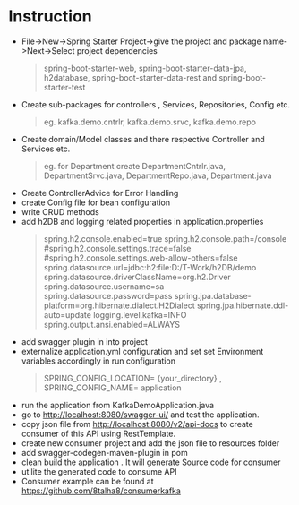 # Instruction

- File->New->Spring Starter Project->give the project  and package name->Next->Select project dependencies 
  > spring-boot-starter-web, spring-boot-starter-data-jpa, h2database, spring-boot-starter-data-rest and spring-boot-starter-test
- Create sub-packages for controllers , Services, Repositories, Config etc.
  >  eg. kafka.demo.cntrlr, kafka.demo.srvc, kafka.demo.repo
- Create domain/Model classes and there respective Controller and Services etc.
  >  eg. for Department create DepartmentCntrlr.java, DepartmentSrvc.java, DepartmentRepo.java, Department.java
- Create ControllerAdvice for Error Handling
- create Config file for bean configuration
- write CRUD methods 
- add h2DB and logging related properties in application.properties
  >spring.h2.console.enabled=true
spring.h2.console.path=/console
#spring.h2.console.settings.trace=false
#spring.h2.console.settings.web-allow-others=false
spring.datasource.url=jdbc:h2:file:D:/T-Work/h2DB/demo
spring.datasource.driverClassName=org.h2.Driver
spring.datasource.username=sa
spring.datasource.password=pass
spring.jpa.database-platform=org.hibernate.dialect.H2Dialect
spring.jpa.hibernate.ddl-auto=update
logging.level.kafka=INFO
spring.output.ansi.enabled=ALWAYS
- add swagger plugin in into project
-  externalize application.yml configuration and set  set Environment variables  accordingly in run configuration
    >SPRING_CONFIG_LOCATION= {your_directory} , SPRING_CONFIG_NAME= application
- run the application from KafkaDemoApplication.java
- go to [http://localhost:8080/swagger-ui/](http://localhost:8080/swagger-ui/) and test the application.
- copy json file from [http://localhost:8080/v2/api-docs](http://localhost:8080/v2/api-docs) to create consumer of this API using RestTemplate.
- create new consumer project and add the json file to resources folder 
- add swagger-codegen-maven-plugin in pom
- clean build the application . It will generate Source code  for consumer
- utilite the generated code to consume API
- Consumer example can be found at https://github.com/8talha8/consumerkafka